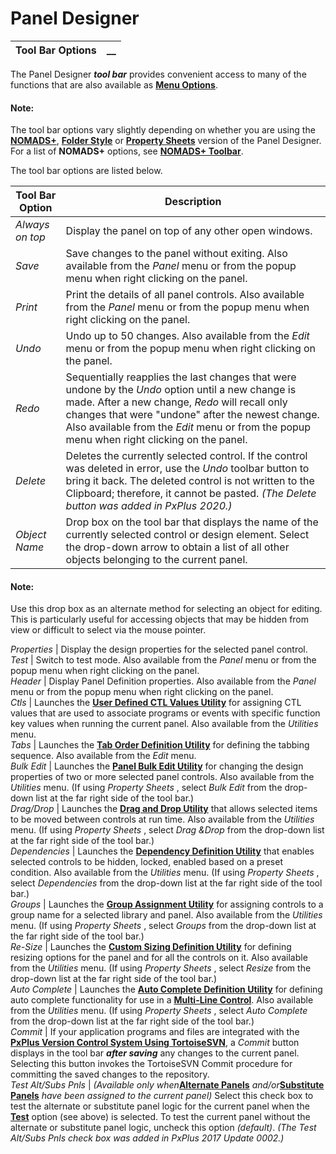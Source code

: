 # Panel Designer  
  
**Tool Bar Options** |  **__**  
---|---  
  
The Panel Designer **_tool bar_** provides convenient access to many of the functions that are also available as **[Menu Options](Menu%20Options.md)**.

#### **Note:**  
The tool bar options vary slightly depending on whether you are using the [ **NOMADS+**](../../../NOMADS+%20Toolbar/Introduction.md), [ **Folder Style**](../Folder%20Style/Using%20the%20Folder%20Style.md) or [**Property Sheets**](../Properties%20Table/Overview.md) version of the Panel Designer. For a list of **NOMADS+** options, see **[NOMADS+ Toolbar](../../../NOMADS+%20Toolbar/Introduction.htm#ribbonbar)**.

The tool bar options are listed below.

**Tool Bar Option** |  **Description**  
---|---  
_Always on top_ |  Display the panel on top of any other open windows.  
_Save_ |  Save changes to the panel without exiting. Also available from the _Panel_ menu or from the popup menu when right clicking on the panel.  
_Print_ |  Print the details of all panel controls. Also available from the _Panel_ menu or from the popup menu when right clicking on the panel.  
_Undo_ |  Undo up to 50 changes. Also available from the _Edit_ menu or from the popup menu when right clicking on the panel.  
_Redo_ |  Sequentially reapplies the last changes that were undone by the _Undo_ option until a new change is made. After a new change, _Redo_ will recall only changes that were "undone" after the newest change. Also available from the _Edit_ menu or from the popup menu when right clicking on the panel.  
_Delete_ |  Deletes the currently selected control. If the control was deleted in error, use the _Undo_ toolbar button to bring it back. The deleted control is not written to the Clipboard; therefore, it cannot be pasted. _(The Delete button was added in PxPlus 2020.)_  
_Object Name_ |  Drop box on the tool bar that displays the name of the currently selected control or design element. Select the drop-down arrow to obtain a list of all other objects belonging to the current panel.

#### **Note:**  
Use this drop box as an alternate method for selecting an object for editing. This is particularly useful for accessing objects that may be hidden from view or difficult to select via the mouse pointer.  
  
_Properties_ |  Display the design properties for the selected panel control.  
_Test_ |  Switch to test mode. Also available from the _Panel_ menu or from the popup menu when right clicking on the panel.  
_Header_ |  Display Panel Definition properties. Also available from the _Panel_ menu or from the popup menu when right clicking on the panel.  
_Ctls_ |  Launches the **[User Defined CTL Values Utility](../Options%20and%20Utilities/User-Defined%20CTLs.md)** for assigning CTL values that are used to associate programs or events with specific function key values when running the current panel. Also available from the _Utilities_ menu.  
_Tabs_ |  Launches the **[Tab Order Definition Utility](../Drawing%20and%20Modifying%20Panel%20Objects/Tab%20Order.md)** for defining the tabbing sequence. Also available from the _Edit_ menu.  
_Bulk Edit_ |  Launches the **[Panel Bulk Edit Utility](../Options%20and%20Utilities/Bulk%20Edit%20Utility.md)** for changing the design properties of two or more selected panel controls. Also available from the _Utilities_ menu. (If using _Property Sheets_ , select _Bulk Edit_ from the drop-down list at the far right side of the tool bar.)  
_Drag/Drop_ |  Launches the **[Drag and Drop Utility](../Options%20and%20Utilities/Drag%20and%20Drop%20Utility.md)** that allows selected items to be moved between controls at run time. Also available from the _Utilities_ menu. (If using _Property Sheets_ , select _Drag &Drop_ from the drop-down list at the far right side of the tool bar.)  
_Dependencies_ |  Launches the **[Dependency Definition Utility](../Options%20and%20Utilities/Dependency%20Definitions.md)** that enables selected controls to be hidden, locked, enabled based on a preset condition. Also available from the _Utilities_ menu. (If using _Property Sheets_ , select _Dependencies_ from the drop-down list at the far right side of the tool bar.)  
_Groups_ |  Launches the **[Group Assignment Utility](../Options%20and%20Utilities/Group%20Assignment%20\(Panel%20Level\).htm)** for assigning controls to a group name for a selected library and panel. Also available from the _Utilities_ menu. (If using _Property Sheets_ , select _Groups_ from the drop-down list at the far right side of the tool bar.)  
_Re-Size_ |  Launches the **[Custom Sizing Definition Utility](../Resizing%20and%20Persistence/Panel%20Resizing.htm#CustomSizing)** for defining resizing options for the panel and for all the controls on it. Also available from the _Utilities_ menu. (If using _Property Sheets_ , select _Resize_ from the drop-down list at the far right side of the tool bar.)  
_Auto Complete_ |  Launches the **[Auto Complete Definition Utility](../../System%20Maintenance%20Tools/System%20Options/Auto%20Complete.md)** for defining auto complete functionality for use in a **[Multi-Line Control](../../Creating%20Panel%20Controls/Multi-Line%20Control/Overview.md)**. Also available from the _Utilities_ menu. (If using _Property Sheets_ , select _Auto Complete_ from the drop-down list at the far right side of the tool bar.)  
_Commit_ |  If your application programs and files are integrated with the **[PxPlus Version Control System Using TortoiseSVN](../../../PxPlus%20Version%20Control%20System%20Using%20TortoiseSVN/Introduction.md)**, a _Commit_ button displays in the tool bar **_after saving_** any changes to the current panel. Selecting this button invokes the TortoiseSVN Commit procedure for committing the saved changes to the repository.  
_Test Alt/Subs_ _Pnls_ |  _(Available only when_**[Alternate Panels](../../Program%20Interaction/Alternate%20Panel%20Layouts/Overview.md)** _and/or_**[Substitute Panels](../../Program%20Interaction/Substitute%20Panels.md)** _have been assigned to the current panel)_ Select this check box to test the alternate or substitute panel logic for the current panel when the **[Test](Tool%20Bar.htm#test)** option (see above) is selected. To test the current panel without the alternate or substitute panel logic, uncheck this option _(default)_. _(The Test Alt/Subs Pnls check box was added in PxPlus 2017 Update 0002.)_
